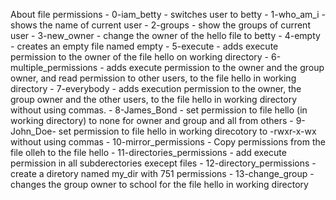About file permissions
	- 0-iam_betty - switches user to betty
	- 1-who_am_i - shows the name of current user
	- 2-groups - show the groups of current user
	- 3-new_owner - change the owner of the hello file to betty
	- 4-empty - creates an empty file named empty
	- 5-execute - adds execute permission to the owner of the file hello on working directory
	- 6-multiple_permissions - adds execute permission to the owner and the group owner, and read permission to other users, to the file hello in working directory
	- 7-everybody - adds execution permission to the owner, the group owner and the other users, to the file hello in working directory without using commas.
	- 8-James_Bond - set permission to file hello (in working directory) to none for owner and group and all from others
	- 9-John_Doe- set permission to file hello in working direcotory to -rwxr-x-wx without using commas
	- 10-mirror_permissions - Copy permissions from the file olleh to the file hello
	- 11-directories_permissions - add execute permission in all subderectories execept files
	- 12-directory_permissions - create a diretory named my_dir with 751 permissions
	- 13-change_group - changes the group owner to school for the file hello in working directory
